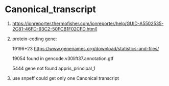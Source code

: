 # Canonical_transcript

1. https://ionreporter.thermofisher.com/ionreporter/help/GUID-A5502535-2C81-46FD-93C2-50FCB1F02CFD.html]

2. protein-coding gene:
    
    19196+23 https://www.genenames.org/download/statistics-and-files/
    
    19054 found in gencode.v30lift37.annotation.gtf
    
    5444 gene not found appris_principal_1

3. use snpeff could get only one Canonical transcript